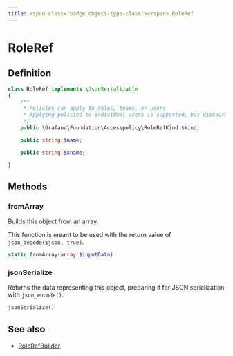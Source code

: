 ```yaml
---
title: <span class="badge object-type-class"></span> RoleRef
---
```

# <span class="badge object-type-class"></span> RoleRef

## Definition

```php
class RoleRef implements \JsonSerializable
{
    /**
     * Policies can apply to roles, teams, or users
     * Applying policies to individual users is supported, but discouraged
     */
    public \Grafana\Foundation\Accesspolicy\RoleRefKind $kind;

    public string $name;

    public string $xname;

}
```
## Methods

### <span class="badge object-method"></span> fromArray

Builds this object from an array.

This function is meant to be used with the return value of `json_decode($json, true)`.

```php
static fromArray(array $inputData)
```

### <span class="badge object-method"></span> jsonSerialize

Returns the data representing this object, preparing it for JSON serialization with `json_encode()`.

```php
jsonSerialize()
```

## See also

 * <span class="badge builder"></span> [RoleRefBuilder](./builder-RoleRefBuilder.md)
